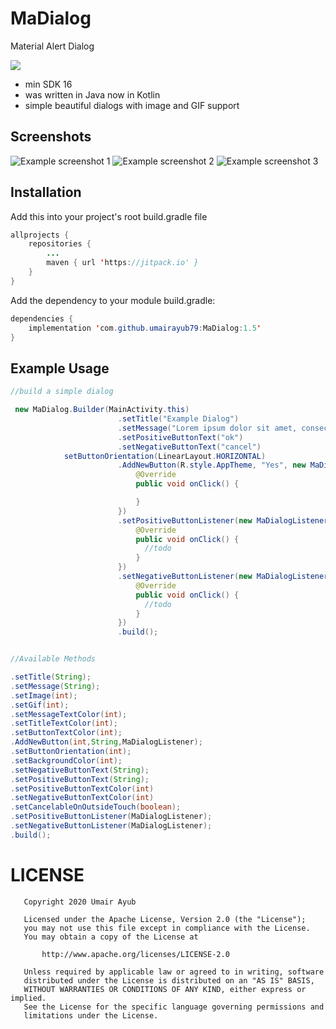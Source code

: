 # MaDialog
Material Alert Dialog

[![](https://jitpack.io/v/umairayub79/MaDialog.svg)](https://jitpack.io/#umairayub79/MaDialog)

- min SDK 16
- was written in Java now in Kotlin
- simple beautiful dialogs with image and GIF support


## Screenshots
![Example screenshot 1](./example_screenshots/example_screenshot1.jpg)
![Example screenshot 2](./example_screenshots/example_screenshot2.jpg)
![Example screenshot 3](./example_screenshots/example_screenshot3.jpg)


## Installation
Add this into your project's root build.gradle file
```java
allprojects {
	repositories {
		...
		maven { url 'https://jitpack.io' }
	}
}
```
Add the dependency to your module build.gradle:
```java
dependencies {
	implementation 'com.github.umairayub79:MaDialog:1.5'
}
```

## Example Usage
```java
//build a simple dialog

 new MaDialog.Builder(MainActivity.this)
                        .setTitle("Example Dialog")
                        .setMessage("Lorem ipsum dolor sit amet, consectetur adipiscing elit. Duis scelerisquevel. ")
                        .setPositiveButtonText("ok")
                        .setNegativeButtonText("cancel")
			setButtonOrientation(LinearLayout.HORIZONTAL)
                        .AddNewButton(R.style.AppTheme, "Yes", new MaDialogListener() {
                            @Override
                            public void onClick() {

                            }
                        })
                        .setPositiveButtonListener(new MaDialogListener() {
                            @Override
                            public void onClick() {
                              //todo
                            }
                        })
                        .setNegativeButtonListener(new MaDialogListener() {
                            @Override
                            public void onClick() {
                              //todo
                            }
                        })
                        .build();


//Available Methods

.setTitle(String);
.setMessage(String);
.setImage(int);
.setGif(int);
.setMessageTextColor(int);
.setTitleTextColor(int);
.setButtonTextColor(int);
.AddNewButton(int,String,MaDialogListener);
.setButtonOrientation(int);
.setBackgroundColor(int);
.setNegativeButtonText(String);
.setPositiveButtonText(String);
.setPositiveButtonTextColor(int)
.setNegativeButtonTextColor(int)
.setCancelableOnOutsideTouch(boolean);
.setPositiveButtonListener(MaDialogListener);
.setNegativeButtonListener(MaDialogListener);
.build();

```


# LICENSE

```
   Copyright 2020 Umair Ayub

   Licensed under the Apache License, Version 2.0 (the "License");
   you may not use this file except in compliance with the License.
   You may obtain a copy of the License at

       http://www.apache.org/licenses/LICENSE-2.0

   Unless required by applicable law or agreed to in writing, software
   distributed under the License is distributed on an "AS IS" BASIS,
   WITHOUT WARRANTIES OR CONDITIONS OF ANY KIND, either express or implied.
   See the License for the specific language governing permissions and
   limitations under the License.

```
